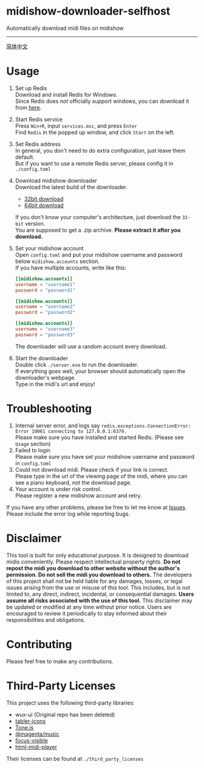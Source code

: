 # midishow-downloader-selfhost
 Automatically download midi files on midishow
- - -
[简体中文](https://github.com/Saobby/midishow-downloader-selfhost/blob/main/README_CHS.md)
# Usage
1. Set up Redis  
Download and install Redis for Windows.  
   Since Redis does *not* officially support windows, you can download it from [here](https://github.com/tporadowski/redis/releases/tag/v5.0.14.1).
   
2. Start Redis service  
Press `Win+R`, input `services.msc`, and press `Enter`  
   Find `Redis` in the popped up window, and click `Start` on the left.
   
3. Set Redis address  
In general, you don't need to do extra configuration, just leave them default.  
   But if you want to use a remote Redis server, please config it in `./config.toml`

4. Download midishow downloader  
Download the latest build of the downloader.  
   - [32bit download](https://nightly.link/Saobby/midishow-downloader-selfhost/workflows/build.yaml/main/midishow_downloader-x86.zip)
    - [64bit download](https://nightly.link/Saobby/midishow-downloader-selfhost/workflows/build.yaml/main/midishow_downloader-x64.zip)
    
    If you don't know your computer's architecture, just download the `32-bit` version.  
    You are supposed to get a .zip archive. **Please extract it after you download.**

5. Set your midishow account  
Open `config.toml` and put your midishow username and password below `midishow.accounts` section.  
   If you have multiple accounts, write like this:  
    ```toml
    [[midishow.accounts]]
    username = "username1"
    password = "password1"
    
    [[midishow.accounts]]
    username = "username2"
    password = "password2"
    
    [[midishow.accounts]]
    username = "username3"
    password = "password3"
    ```
   The downloader will use a random account every download.

6. Start the downloader  
Double click `./server.exe` to run the downloader.  
   If everything goes well, your browser should automatically open the downloader's webpage.  
   Type in the midi's url and enjoy!
# Troubleshooting
1. Internal server error, and logs say `redis.exceptions.ConnectionError: Error 10061 connecting to 127.0.0.1:6379.`  
Please make sure you have installed and started Redis. (Please see `Usage` section)  
2. Failed to login  
Please make sure you have set your midishow username and password in `config.toml`  
3. Could not download midi. Please check if your link is correct.  
Please type in the url of the viewing page of the midi, where you can see a piano keyboard, not the download page.
4. Your account is under risk control.  
Please register a new midishow account and retry.

If you have any other problems, please be free to let me know at [Issues](https://github.com/Saobby/midishow-downloader-selfhost/issues).  
Please include the error log while reporting bugs.
# Disclaimer
This tool is built for only educational purpose. It is designed to download midis conveniently. Please respect intellectual property rights. **Do not repost the midi you download to other website without the author's permission. Do not sell the midi you download to others.** The developers of this project shall not be held liable for any damages, losses, or legal issues arising from the use or misuse of this tool. This includes, but is not limited to, any direct, indirect, incidental, or consequential damages. **Users assume all risks associated with the use of this tool.** This disclaimer may be updated or modified at any time without prior notice. Users are encouraged to review it periodically to stay informed about their responsibilities and obligations.
# Contributing
Please feel free to make any contributions.
# Third-Party Licenses
This project uses the following third-party libraries:  
- wux-ui (Original repo has been deleted)
- [tabler-icons](https://github.com/tabler/tabler-icons)
- [Tone.js](https://www.npmjs.com/package/tone)
- [@magenta/music](https://www.npmjs.com/package/@magenta/music)
- [focus-visible](https://www.npmjs.com/package/focus-visible)
- [html-midi-player](https://www.npmjs.com/package/html-midi-player)

Their licenses can be found at `./third_party_licenses`

